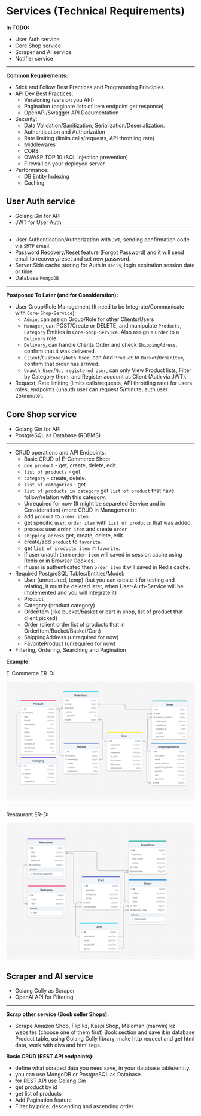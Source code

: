 # Services (Technical Requirements)

**In TODO:**

- User Auth service
- Core Shop service
- Scraper and AI service
- Notifier service

---

**Common Requirements:**

- Stick and Follow Best Practices and Programming Principles.
- API Dev Best Practices:
    - Versioning (version you API)
    - Pagination (paginate lists of item endpoint get response)
    - OpenAPI/Swagger API Documentation
- Security:
    - Data Validation/Sanitization, Serialization/Deserialization.
    - Authentication and Authorization
    - Rate limiting (limits calls/requests, API throttling rate)
    - Middlewares
    - CORS
    - OWASP TOP 10 (SQL Injection prevention)
    - Firewall on your deployed server
- Performance:
    - DB Entity Indexing
    - Caching

## User Auth service

- Golang Gin for API
- JWT for User Auth

---

- User Authentication/Authorization with `JWT`, sending confirmation code via `SMTP` email.
- Password Recovery/Reset feature (Forgot Password) and it will send email to recovery/reset and set new password.
- Server Side cache storing for Auth in `Redis`, login expiration session date or time.
- Database `MongoDB`

---

**Postponed To Later (and for Consideration):**

- User Group/Role Management (It need to be Integrate/Communicate with `Core-Shop-Service`):
    - `Admin`, can assign Group/Role for other Clients/Users
    - `Manager`, can POST/Create or DELETE, and manipulate `Products`, `Category` Entities in `Core-Shop-Service`. Also assign a `Order` to a `Delivery` role.
    - `Delivery`, can handle Clients Order and check `ShippingAdress`, confirm that it was delivered.
    - `Client`/`Customer`/`Auth User`, can Add `Product` to `Bucket`/`OrderItem`, confirm that order has arrived.
    - `Unauth User`/`Not registered User`, can only View Product lists, Filter by Category them, and Register account as Client (Auth via JWT).
- Request, Rate limiting (limits calls/requests, API throttling rate) for users roles, endpoints (unauth user can request 5/minute, auth user 25/minute).

## Core Shop service

- Golang Gin for API
- PostgreSQL as Database (RDBMS)

---

- CRUD operations and API Endpoints:
    - Basic CRUD of E-Commerce Shop:
    - `one product` - get, create, delete, edit.
    - `list of products` - get.
    - `category` - create, delete.
    - `list of categories` - get.
    - `list of products in category` get `list of product` that have follow/relation with this category.
    - Unrequired for now (It might be separeted Service and in Consideration) (more CRUD in Management):
    - add `product` to `order item`.
    - get specific `user`, `order item` with `list of products` that was added.
    - process user `order item` and create `order`
    - `shipping adress` get, create, delete, edit.
    - create/add `product` to `favorite`.
    - get `list of products item` in `favorite`.
    - if user unauth then `order item` will saved in session cache using Redis or in Browser Cookies.
    - if user is authenticated then `order item` it will saved in Redis cache.
- Required PostgreSQL Tables/Entities/Model:
    - User (unrequired, temp) (but you can create it for testing and relating, it must be deleted later, when User-Auth-Service will be implemented and you will integrate it)
    - Product
    - Category (product category)
    - OrderItem (like bucket/basket or cart in shop, list of product that client picked)
    - Order (client order list of products that in OrderItem/Bucket/Basket/Cart)
    - ShippingAddress (unrequired for now)
    - FavoriteProduct (unrequired for now)
- Filtering, Ordering, Searching and Pagination

**Example:**

E-Commerce ER-D:

![E-Commerce ER-D](/docs/img/e-commerce_er-d.png)

---

Restaurant ER-D:

![Restaurant ER-D](/docs/img/restaurant_er-d.png)

## Scraper and AI service

- Golang Colly as Scraper
- OpenAI API for Filtering

---

**Scrap other service (Book seller Shops):**

- Scrape Amazon Shop, Flip.kz, Kaspi Shop, Meloman (marwin) kz websites (choose one of them first) Book section and save it in database Product table, using Golang Colly library, make http request and get html data, work with divs and html tags.

**Basic CRUD (REST API endpoints):**

- define what scraped data you need save, in your database table/entity.
- you can use MongoDB or PostgreSQL as Database.
- for REST API use Golang Gin
- get product by id
- get list of products
- Add Pagination feature
- Filter by price, descending and ascending order
